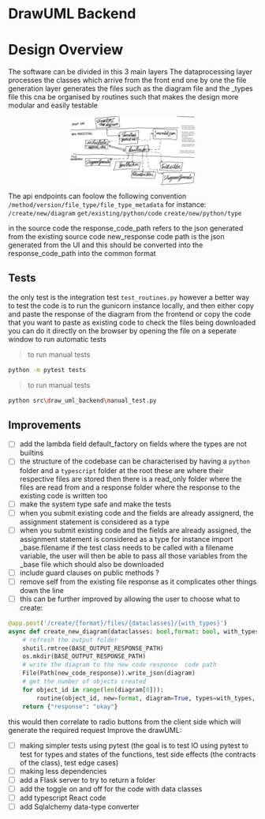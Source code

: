 # DrawUML Backend

# Design Overview

The software can be divided in this 3 main layers
The dataprocessing layer processes the classes which arrive from the front end one by one
the file generation layer generates the files such as the diagram file and the _types file
this cna be organised by routines such that makes the design more modular and easily testable

<div style="display: flex; justify-content: center; align-items: center; width: 100%;">
  <img src="/software_architecture.jpg" alt="draw uml schema" srcset="" style="width: 50%;">
</div>

The api endpoints can foolow the following convention
``/method/version/file_type/file_type_metadata``
for instance:
``/create/new/diagram``
``get/existing/python/code``
``create/new/python/type``

in the source code the response_code_path refers to the json generated from the existing source code
new_response code path is the json generated from the UI and this should be converted into the
response_code_path into the common format  

## Tests

the only test is the integration test `test_routines.py` however a better way to test the code is to run the gunicorn instance locally, and then either copy and paste the response of the diagram from the frontend
or copy the code that you want to paste as existing code
to check the files being downloaded you can do it directly on the browser by opening the file on a seperate window
to run automatic tests

>to run manual tests
```bash
python -m pytest tests
```

>to run manual tests
```bash
python src\draw_uml_backend\manual_test.py
```

## Improvements

- [ ] add the lambda field default_factory on fields where the types are not builtins
- [ ] the structure of the codebase can be characterised by having a `python` folder and a `typescript` folder at the root
      these are where their respective files are stored
      then there is a read_only folder where the files are read from
      and a response folder where the response to the existing code is written too
- [ ] make the system type safe and make the tests
- [ ] when you submit existing code and the fields are already assignerd, the assignment statement is considered as a type
- [ ] when you submit existing code and the fields are already assigned, the assignment statement is considered as a type
for instance import _base.filename if the test class needs to be called with a filename variable, the user will then be able to pass all those variables from the _base file which should also be downloaded
- [ ] include guard clauses on public methods ?
- [ ] remove self from the existing file response as it complicates other things down the line
- [ ] this can be further improved by allowing the user to choose what to create:
```python
@app.post('/create/{format}/files/{dataclasses}/{with_types}')
async def create_new_diagram(dataclasses: bool,format: bool, with_types: bool, diagram=Body(...)):
    # refresh the output folder
    shutil.rmtree(BASE_OUTPUT_RESPONSE_PATH)
    os.mkdir(BASE_OUTPUT_RESPONSE_PATH)
    # write the diagram to the new code response  code path
    File(Path(new_code_response)).write_json(diagram)
    # get the number of objects created
    for object_id in range(len(diagram[0])):
        routine(object_id, new=format, diagram=True, types=with_types, code=True, test=True,dataclass=dataclasses)
    return {"response": "okay"}
```

this would then correlate to radio buttons from the client side which will generate the required request
Improve the drawUML:
- [ ]	making simpler tests using pytest (the goal is to test IO using pytest to test for types and states of the functions, test side effects (the contracts of the class), test edge cases)
- [ ]	making less dependencies
- [ ]	add a Flask server to try to return a folder
- [ ]	add the toggle on and off for the code with data classes
- [ ]	add typescript React code
- [ ]	add Sqlalchemy data-type converter
